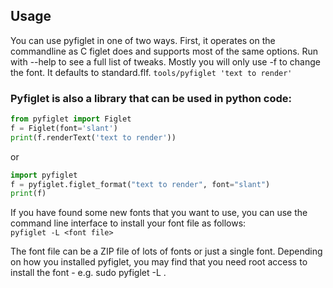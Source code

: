 ## **Usage**

You can use pyfiglet in one of two ways. First, it operates on the commandline as C figlet does and supports most of the same options. Run with --help to see a full list of tweaks. Mostly you will only use -f to change the font. It defaults to standard.flf.                                                                                                                                                              `tools/pyfiglet 'text to render'`                                                 

### Pyfiglet is also a library that can be used in python code:

```py
from pyfiglet import Figlet
f = Figlet(font='slant')
print(f.renderText('text to render'))
```

or   

```py
import pyfiglet
f = pyfiglet.figlet_format("text to render", font="slant")
print(f)
```

If you have found some new fonts that you want to use, you can use the command line interface to install your font file as follows:                                                                                                                      
`pyfiglet -L <font file>`

The font file can be a ZIP file of lots of fonts or just a single font. Depending on how you installed pyfiglet, you may find that you need root access to install the font - e.g. sudo pyfiglet -L <font file>.   
